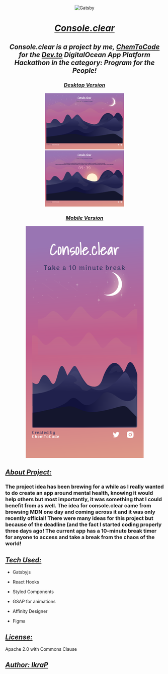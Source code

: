 <p align="center">
    <img alt="Gatsby" src="static/images/favicon.ico" width="60" />
</p>
<h1 align="center" >
  <i><u>Console.clear</u></i>
</h1>

<h2 align="center">
  <i>Console.clear is a project by me, <a href="http://www.twitter.com/chemtocode">ChemToCode</a> for the <a href="https://www.dev.to">Dev.to</a> DigitalOcean App Platform Hackathon in the category: Program for the People!</i>
</h2>

<h3 align="center" >
  <i><u>Desktop Version</u></i>
</h3>
<div align="center"><img width="50%" src ="static/images/socialCard.png" alt="image of consoleclear site" />
<img src ="static/images/breakScene.png"width="50%" alt="image of consoleclear timer page"/></div>

<h3 align="center" >
  <i><u>Mobile Version</u></i>
</h3>
<div align="center"><img src ="static/images/mobilescene.png" alt="image of consoleclear site" /></div>

<h2>
  <i><u>About Project: </u></i>
</h2>

<h3>The project idea has been brewing for a while as I really wanted to do create an app around mental health, knowing it would help others but most importantly, it was something that I could benefit from as well. The idea for console.clear came from browsing MDN one day and coming across it and it was only recently official! There were many ideas for this project but because of the deadline (and the fact I started coding properly three days ago! The current app has a 10-minute break timer for anyone to access and take a break from the chaos of the world!</h3>

<h2>
  <i><u>Tech Used: </u></i>
</h2>

- <p>Gatsbyjs</p>
- <p>React Hooks</p>
- <p>Styled Components</p>
- <p>GSAP for animations</p>
- <p>Affinity Designer</p>
- <p>Figma</p>

<h2>
  <i><u>License: </u></i>
</h2>

<p>Apache 2.0 with Commons Clause</p>

<h2>
  <i><u>Author: IkraP </u></i>
</h2>

